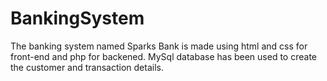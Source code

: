 # BankingSystem
The banking system named Sparks Bank is made using html and css for front-end and php for backened. MySql database has been used to create the customer and transaction details. 
